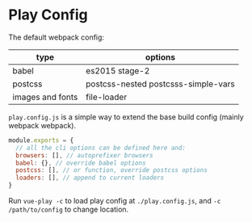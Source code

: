 # Play Config

The default webpack config:

|type|options|
|---|---|
|babel|es2015 stage-2|
|postcss|postcss-nested postcsss-simple-vars|
|images and fonts|file-loader|
 
`play.config.js` is a simple way to extend the base build config (mainly webpack webpack).

```js
module.exports = {
  // all the cli options can be defined here and:
  browsers: [], // autoprefixer browsers
  babel: {}, // override babel options
  postcss: [], // or function, override postcss options
  loaders: [], // append to current loaders
}
```

Run `vue-play -c` to load play config at `./play.config.js`, and `-c /path/to/config` to change location.
